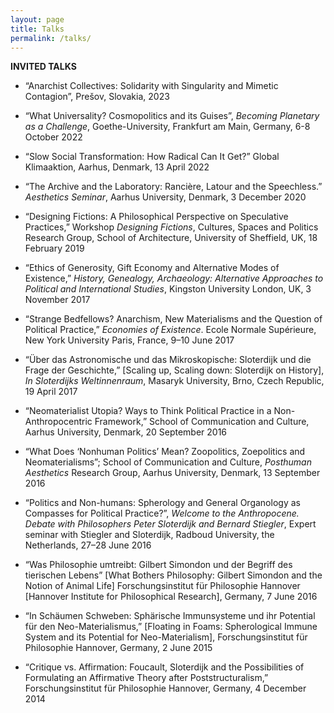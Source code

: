 ```yaml
---
layout: page
title: Talks
permalink: /talks/
---
```



**INVITED TALKS**<br>	
* “Anarchist Collectives: Solidarity with Singularity and Mimetic Contagion”, Prešov, Slovakia, 2023<br>

* “What Universality? Cosmopolitics and its Guises”, *Becoming Planetary as a Challenge*, Goethe-University, Frankfurt am Main, Germany, 6-8 October 2022<br>

* “Slow Social Transformation: How Radical Can It Get?” Global Klimaaktion, Aarhus, Denmark, 13 April 2022<br>

* “The Archive and the Laboratory: Rancière, Latour and the Speechless.” *Aesthetics Seminar*, Aarhus University, Denmark, 3 December 2020<br>

* “Designing Fictions: A Philosophical Perspective on Speculative Practices,” Workshop *Designing Fictions*, Cultures, Spaces and Politics Research Group, School of Architecture, University of Sheffield, UK, 18 February 2019<br>

* “Ethics of Generosity, Gift Economy and Alternative Modes of Existence,” *History, Genealogy, Archaeology: Alternative Approaches to Political and International Studies*, Kingston University London, UK, 3 November 2017<br>

* “Strange Bedfellows? Anarchism, New Materialisms and the Question of Political Practice,” *Economies of Existence*. Ecole Normale Supérieure, New York University Paris, France, 9–10 June 2017<br>

* “Über das Astronomische und das Mikroskopische: Sloterdijk und die Frage der Geschichte,” [Scaling up, Scaling down: Sloterdijk on History], *In Sloterdijks Weltinnenraum*, Masaryk University, Brno, Czech Republic, 19 April 2017<br>

* “Neomaterialist Utopia? Ways to Think Political Practice in a Non-Anthropocentric Framework,” School of Communication and Culture, Aarhus University, Denmark, 20 September 2016<br>

* “What Does ‘Nonhuman Politics’ Mean? Zoopolitics, Zoepolitics and Neomaterialisms”; School of Communication and Culture, *Posthuman Aesthetics* Research Group, Aarhus University, Denmark, 13 September 2016<br>

* “Politics and Non-humans: Spherology and General Organology as Compasses for Political Practice?”, *Welcome to the Anthropocene. Debate with Philosophers Peter Sloterdijk and Bernard Stiegler*, Expert seminar with Stiegler and Sloterdijk, Radboud University, the Netherlands, 27–28 June 2016<br>

* “Was Philosophie umtreibt: Gilbert Simondon und der Begriff des tierischen Lebens” [What Bothers Philosophy: Gilbert Simondon and the Notion of Animal Life] Forschungsinstitut für Philosophie Hannover [Hannover Institute for Philosophical Research], Germany, 7 June 2016<br> 

* “In Schäumen Schweben: Sphärische Immunsysteme und ihr Potential für den Neo-Materialismus,” [Floating in Foams: Spherological Immune System and its Potential for Neo-Materialism], Forschungsinstitut für Philosophie Hannover, Germany, 2 June 2015<br> 

* “Critique vs. Affirmation: Foucault, Sloterdijk and the Possibilities of Formulating an Affirmative Theory after Poststructuralism,” Forschungsinstitut für Philosophie Hannover, Germany, 4 December 2014<br>
